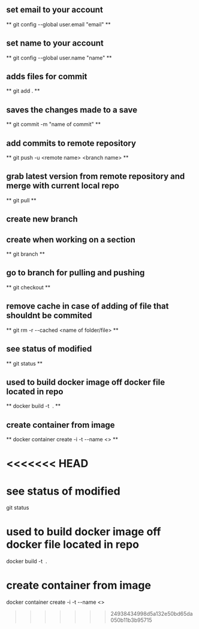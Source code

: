 ## set email to your account
** git config --global user.email "email" **

## set name to your account
** git config --global user.name "name" **


## adds files for commit 
** git add . **
## saves the changes made to a save
** git commit -m "name of commit" **

## add commits to remote repository
** git push -u \<remote name\> \<branch name\> **

## grab latest version from remote repository and merge with current local repo
** git pull <remote name> **

## create new branch 
## create when working on a section
** git branch <name> **

## go to branch for pulling and pushing
** git checkout <branch> **

## remove cache in case of adding of file that shouldnt be commited
** git rm -r --cached <name of folder/file> **

## see status of modified
** git status **

## used to build docker image off docker file located in repo
** docker build -t <image name> . **

## create container from image
** docker container create -i -t --name <container> <> **

<<<<<<< HEAD
=======
# see status of modified
git status 

# used to build docker image off docker file located in repo
docker build -t <image name> .

# create container from image
docker container create -i -t --name <container> <>

>>>>>>> 24938434998d5a132e50bd65da050b11b3b95715
